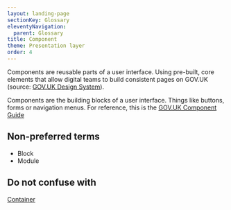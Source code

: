 ```yaml
---
layout: landing-page
sectionKey: Glossary
eleventyNavigation:
  parent: Glossary
title: Component
theme: Presentation layer
order: 4
---
```

Components are reusable parts of a user interface. Using pre-built, core elements that allow digital teams to build consistent pages on GOV.UK (source: [GOV.UK Design System](https://design-system.service.gov.uk/components/)).

Components are the building blocks of a user interface. Things like buttons, forms or navigation menus. For reference, this is the [GOV.UK Component Guide](https://components.publishing.service.gov.uk/component-guide)

## Non-preferred terms

- Block
- Module

## Do not confuse with

[Container](/glossary/container)